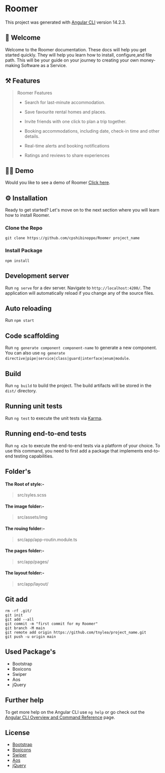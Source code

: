 # Roomer

This project was generated with [Angular CLI](https://github.com/angular/angular-cli) version 14.2.3.



## 👋 Welcome ##

 Welcome to the Roomer documentation. These docs will help you get started quickly. They will help you learn how to install, configure,and file path. This will be your guide on your journey to creating your own money-making Software as a Service. 

## ⚒️ Features ##

>Roomer Features
>
> * Search for last-minute accommodation.
>
> * Save favourite rental homes and places.
>
> * Invite friends with one click to plan a trip together.
>
> * Booking accommodations, including date, check-in time and other details.
>
> * Real-time alerts and booking notifications
>
> * Ratings and reviews to share experiences

## 🏄‍♂️ Demo ##

Would you like to see a demo of Roomer [Click here](https://roomer-smoky-zeta.vercel.app).

## ⚙️ Installation ##

Ready to get started? Let's move on to the next section where you will learn how to install Roomer.

### Clone the Repo  ###

`git clone https://github.com/cpshibinoppo/Roomer project_name`

### Install Package ###

`npm install`

## Development server

Run `ng serve` for a dev server. Navigate to `http://localhost:4200/`. The application will automatically reload if you change any of the source files.

## Auto reloading ## 

Run `npm start`

## Code scaffolding

Run `ng generate component component-name` to generate a new component. You can also use `ng generate directive|pipe|service|class|guard|interface|enum|module`.

## Build

Run `ng build` to build the project. The build artifacts will be stored in the `dist/` directory.

## Running unit tests

Run `ng test` to execute the unit tests via [Karma](https://karma-runner.github.io).

## Running end-to-end tests

Run `ng e2e` to execute the end-to-end tests via a platform of your choice. To use this command, you need to first add a package that implements end-to-end testing capabilities.



## Folder's

#### The Root of style:- ####
   > src/syles.scss
#### The image folder:- ####
   > src/assets/img 
#### The rouing folder:- ####
   > src/app/app-routin.module.ts
#### The pages folder:- ####
   > src/app/pages/
#### The layout folder:- ####
   > src/app/layout/


## Git add ## 

```
rm -rf .git/
git init
git add --all
git commit -m "first commit for my Roomer"
git branch -M main
git remote add origin https://github.com/tnylea/project_name.git
git push -u origin main
```
## Used Package's ##

* Bootstrap
* Boxicons
* Swiper
* Aos
* jQuery

## Further help

To get more help on the Angular CLI use `ng help` or go check out the [Angular CLI Overview and Command Reference](https://angular.io/cli) page.

## License ## 

* [Bootstrap](https://getbootstrap.com/docs/5.0/about/license/)
* [Boxicons](https://boxicons.com/usage#license)
* [Swiper](https://github.com/nolimits4web/swiper/blob/master/LICENSE)
* [Aos](https://github.com/michalsnik/aos/blob/next/LICENSE)
* [jQuery](https://jquery.org/license/)
